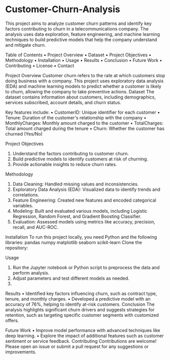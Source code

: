 # Customer-Churn-Analysis

This project aims to analyze customer churn patterns and identify key factors contributing to churn in a telecommunications company. The analysis uses data exploration, feature engineering, and machine learning techniques to build predictive models that help the company understand and mitigate churn.

Table of Contents
•	Project Overview
•	Dataset
•	Project Objectives
•	Methodology
•	Installation
•	Usage
•	Results
•	Conclusion
•	Future Work
•	Contributing
•	License
•	Contact

Project Overview
Customer churn refers to the rate at which customers stop doing business with a company. This project uses exploratory data analysis (EDA) and machine learning models to predict whether a customer is likely to churn, allowing the company to take preventive actions.
Dataset
The dataset contains information about customers, including demographics, services subscribed, account details, and churn status. 

Key features include:
•	CustomerID: Unique identifier for each customer
•	Tenure: Duration of the customer's relationship with the company
•	MonthlyCharges: Monthly amount charged to the customer
•	TotalCharges: Total amount charged during the tenure
•	Churn: Whether the customer has churned (Yes/No)

Project Objectives
1.	Understand the factors contributing to customer churn.
2.	Build predictive models to identify customers at risk of churning.
3.	Provide actionable insights to reduce churn rates.

   
Methodology
1.	Data Cleaning: Handled missing values and inconsistencies.
2.	Exploratory Data Analysis (EDA): Visualized data to identify trends and correlations.
3.	Feature Engineering: Created new features and encoded categorical variables.
4.	Modeling: Built and evaluated various models, including Logistic Regression, Random Forest, and Gradient Boosting Classifier.
5.	Evaluation: Assessed models using metrics like accuracy, precision, recall, and AUC-ROC.
   
Installation
To run this project locally, you need Python and the following libraries:
pandas numpy matplotlib seaborn scikit-learn
Clone the repository:

Usage
1.	Run the Jupyter notebook or Python script to preprocess the data and perform analysis.
2.	Adjust parameters and test different models as needed.
3.	
Results
•	Identified key factors influencing churn, such as contract type, tenure, and monthly charges.
•	Developed a predictive model with an accuracy of 76%, helping to identify at-risk customers.
Conclusion
The analysis highlights significant churn drivers and suggests strategies for retention, such as targeting specific customer segments with customized offers.

Future Work
•	Improve model performance with advanced techniques like deep learning.
•	Explore the impact of additional features such as customer sentiment or service feedback.
Contributing
Contributions are welcome! Please open an issue or submit a pull request for any suggestions or improvements.


